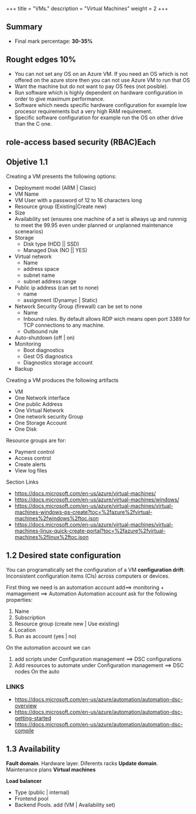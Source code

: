 +++
title = "VMs."
description = "Virtual Machines"
weight = 2
+++

## Summary
+ Final mark percentage: **30-35%**


## Rought edges 10%
+ You can not set any OS on an Azure VM. If you need an OS which is not offered on the azure store then you can not use Azure VM to run that OS
+ Want the machine but do not want to pay OS fees (not posible).
+ Run software which is highly dependent on hardware configuration in order to give maximum performance.
+ Software which needs specific hardware configuration for example low procesor requirements but a very high RAM requirement.
+ Specific software configuration for example run the OS on other drive than the C one.

## role-access based security (RBAC)Each 

## Objetive 1.1 
Creating a VM presents the following options:

+ Deployment model (ARM | Clasic)
+ VM Name
+ VM User with a password of 12 to 16 characters long
+ Resource group (Existing|Create new)
+ Size
+ Availability set (ensures one machine of a set is allways up and runnnig to meet the 99.95 even under planned or unplanned maintenance scenearios)
+ Storage
    - Disk type (HDD || SSD)
    - Managed Disk (NO || YES)
+ Virtual network
    - Name
    - address space
    - subnet name
    - subnet address range
+ Public ip address (can set to none)
    - name
    - assignment (Dynamyc | Static)
+ Network Security Group (firewall) can be set to none
    - Name
    - Inbound rules. By default allows RDP wich means open port 3389 for  TCP connections to any machine.
    - Outbound rule
+ Auto-shutdown (off | on)
+ Monitoring
    - Boot diagnostics
    - Gest OS diagnostics
    - Diagnostics storage account
+ Backup


Creating a VM produces the following artifacts

+ VM
+ One Network interface
+ One public Address
+ One Virtual Network
+ One network security Group
+ One Storage Account
+ One Disk

Resource groups are for:

+ Payment control
+ Access control
+ Create alerts
+ View log files

Section Links

+ https://docs.microsoft.com/en-us/azure/virtual-machines/
+ https://docs.microsoft.com/en-us/azure/virtual-machines/windows/
+ https://docs.microsoft.com/en-us/azure/virtual-machines/virtual-machines-windows-ps-create?toc=%2fazure%2fvirtual-machines%2fwindows%2ftoc.json
+ https://docs.microsoft.com/en-us/azure/virtual-machines/virtual-machines-linux-quick-create-portal?toc=%2fazure%2fvirtual-machines%2flinux%2ftoc.json

## 1.2 Desired state configuration
You can programatically set the configuration of a VM
**configuration drift**: Inconsistent configuration items (CIs) across computers or devices.

First thing we need is an automation account add==> monitoring + mamagement ==> Automation
Automation account ask for the following properties:

1. Name
2. Subscription
3. Resource group (create new | Use existing)
4. Location
5. Run as account (yes | no)

On the automation account we can 

1. add scripts under Configuration management ==> DSC configurations
2. Add resources to automate under Configuration management ==> DSC nodes
On the auto
 
### LINKS

+ https://docs.microsoft.com/en-us/azure/automation/automation-dsc-overview
+ https://docs.microsoft.com/en-us/azure/automation/automation-dsc-getting-started
+ https://docs.microsoft.com/en-us/azure/automation/automation-dsc-compile


## 1.3 Availability 

**Fault domain**. Hardware layer. Diferents racks
**Update domain**. Maintenance plans
**Virtual machines**

**Load balancer**
+ Type (public | internal)
+ Frontend pool
+ Backend Pools. add (VM | Availability set)